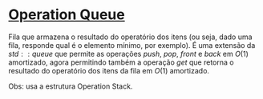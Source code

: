# [Operation Queue](op_queue.cpp)

Fila que armazena o resultado do operatório dos itens (ou seja, dado uma fila, responde qual é o elemento mínimo, por exemplo). É uma extensão da $std::queue$ que permite as operações $push$, $pop$, $front$ e $back$ em $O(1)$ amortizado, agora permitindo também a operação $get$ que retorna o resultado do operatório dos itens da fila em $O(1)$ amortizado.

Obs: usa a estrutura Operation Stack.
